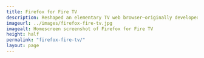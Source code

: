 ```yaml
---
title: Firefox for Fire TV
description: Reshaped an elementary TV web browser–originally developed in a 5-day sprint–into a native remote-controlled TV app serving up to 8 million users.
imageurl: ../images/firefox-fire-tv.jpg
imagealt: Homescreen screenshot of Firefox for Fire TV
height: half
permalink: "firefox-fire-tv/"
layout: page
---
```

